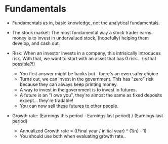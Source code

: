 # Fundamentals

- Fundamentals as in, basic knowledge, not the analytical fundamentals.

- The stock market: The most fundamental way a stock trader earns money is to invest in undervalued stock, (hopefully) helping them develop, and cash out.
- Risk: When an investor invests in a company, this intrisically introduces risk. With that, we want to start with an asset that has 0 risk... (is that possible?!)
    - You first answer might be banks but.. there's an even safer choice
    - Turns out, we can invest in the government. This has "zero" risk because they can always keep printing money.
    - A way to invest in the government is to invest in futures.
    - A future is an "I owe you", they're almost the same as fixed deposits except... they're tradable!
    - You can now sell these futures to other people. 
- Growth rate: (Earnings this period - Earnings last period) / (Earnings last period)
    - Annualized Growth rate =  ((Final year / initial year) ^ (1/n) - 1)
    - You should use both when evaluating growth rate..